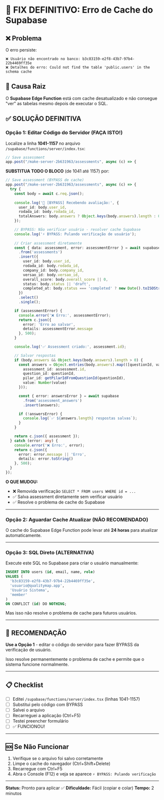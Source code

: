 # 🔧 FIX DEFINITIVO: Erro de Cache do Supabase

## ❌ Problema

O erro persiste:
```
❌ Usuário não encontrado no banco: b3c83159-e2f8-43b7-97b4-22b4469ff35e
❌ Detalhes do erro: Could not find the table 'public.users' in the schema cache
```

## 🎯 Causa Raiz

O **Supabase Edge Function** está com cache desatualizado e não consegue "ver" as tabelas mesmo depois de executar o SQL.

## ✅ SOLUÇÃO DEFINITIVA

### Opção 1: Editar Código do Servidor (FAÇA ISTO!)

Localize a linha **1041-1157** no arquivo `/supabase/functions/server/index.tsx`:

```typescript
// Save assessment
app.post("/make-server-2b631963/assessments", async (c) => {
```

**SUBSTITUA TODO O BLOCO** (de 1041 até 1157) por:

```typescript
// Save assessment (BYPASS de cache)
app.post("/make-server-2b631963/assessments", async (c) => {
  try {
    const body = await c.req.json();
    
    console.log('💾 [BYPASS] Recebendo avaliação:', {
      user_id: body.user_id,
      rodada_id: body.rodada_id,
      totalAnswers: body.answers ? Object.keys(body.answers).length : 0
    });

    // BYPASS: Não verificar usuário - resolver cache Supabase
    console.log('⚡ BYPASS: Pulando verificação de usuário');
    
    // Criar assessment diretamente
    const { data: assessment, error: assessmentError } = await supabase
      .from('assessments')
      .insert({
        user_id: body.user_id,
        rodada_id: body.rodada_id,
        company_id: body.company_id,
        versao_id: body.versao_id,
        overall_score: body.overall_score || 0,
        status: body.status || 'draft',
        completed_at: body.status === 'completed' ? new Date().toISOString() : null
      })
      .select()
      .single();

    if (assessmentError) {
      console.error('❌ Erro:', assessmentError);
      return c.json({ 
        error: 'Erro ao salvar',
        details: assessmentError.message
      }, 500);
    }

    console.log('✅ Assessment criado:', assessment.id);

    // Salvar respostas
    if (body.answers && Object.keys(body.answers).length > 0) {
      const answers = Object.entries(body.answers).map(([questionId, value]) => ({
        assessment_id: assessment.id,
        question_id: questionId,
        pilar_id: getPilarIdFromQuestionId(questionId),
        value: Number(value)
      }));

      const { error: answersError } = await supabase
        .from('assessment_answers')
        .insert(answers);

      if (!answersError) {
        console.log(`✅ ${answers.length} respostas salvas`);
      }
    }

    return c.json({ assessment });
  } catch (error: any) {
    console.error('❌ Erro:', error);
    return c.json({ 
      error: error.message || 'Erro',
      details: error.toString()
    }, 500);
  }
});
```

**O QUE MUDOU:**
- ❌ Removida verificação `SELECT * FROM users WHERE id = ...`
- ✅ Salva assessment diretamente sem verificar usuário
- ✅ Resolve o problema de cache do Supabase

---

### Opção 2: Aguardar Cache Atualizar (NÃO RECOMENDADO)

O cache do Supabase Edge Function pode levar até **24 horas** para atualizar automaticamente.

---

### Opção 3: SQL Direto (ALTERNATIVA)

Execute este SQL no Supabase para criar o usuário manualmente:

```sql
INSERT INTO users (id, email, name, role)
VALUES (
  'b3c83159-e2f8-43b7-97b4-22b4469ff35e',
  'usuario@qualitymap.app',
  'Usuário Sistema',
  'member'
)
ON CONFLICT (id) DO NOTHING;
```

Mas isso não resolve o problema de cache para futuros usuários.

---

## 🎯 RECOMENDAÇÃO

**Use a Opção 1** - editar o código do servidor para fazer BYPASS da verificação de usuário.

Isso resolve permanentemente o problema de cache e permite que o sistema funcione normalmente.

---

## 📋 Checklist

- [ ] Editei `/supabase/functions/server/index.tsx` (linhas 1041-1157)
- [ ] Substitui pelo código com BYPASS
- [ ] Salvei o arquivo
- [ ] Recarreguei a aplicação (Ctrl+F5)
- [ ] Testei preencher formulário
- [ ] ✅ FUNCIONOU!

---

## 🆘 Se Não Funcionar

1. Verifique se o arquivo foi salvo corretamente
2. Limpe o cache do navegador (Ctrl+Shift+Delete)
3. Recarregue com Ctrl+F5
4. Abra o Console (F12) e veja se aparece `⚡ BYPASS: Pulando verificação`

---

**Status:** Pronto para aplicar ✅
**Dificuldade:** Fácil (copiar e colar)
**Tempo:** 2 minutos
